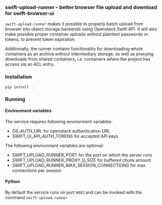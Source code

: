 ### swift-upload-runner – better browser file upload and download for swift-browser-ui

`swift-upload-runner` makes it possible to properly batch upload from browser
into object storage backends using Openstack Swift API. It will also make possible
proper container uploads without plaintext passwords or tokens, to prevent
token expiration.

Additionally, the runner contains functionality for downloading whole containers
as an archive without intermediary storage, as well as proxying downloads from
shared containers, i.e. containers where the project has access via an ACL entry.

### Installation
`pip install .`

### Running

#### Environment variables
The service requires following environment variables:

* OS_AUTH_URL for openstack authentication URL
* SWIFT_UI_API_AUTH_TOKENS for accepted API keys

The following environment variables are optional:

* SWIFT_UPLOAD_RUNNER_PORT for the port on which the server runs
* SWIFT_UPLOAD_RUNNER_PROXY_Q_SIZE for buffered chunk amount
* SWIFT_UPLOAD_RUNNER_MAX_SESSION_CONNECTIONS for max connections per session

#### Python
By default the service runs on port `9092` and can be invoked with the command
`swift-upload-runner`
